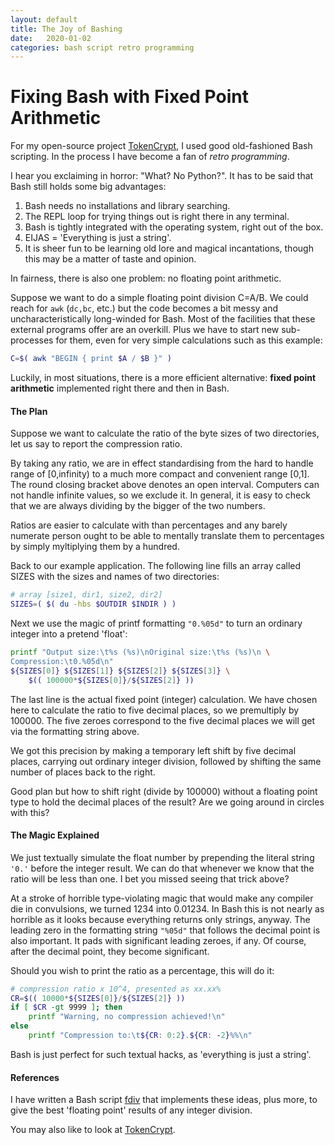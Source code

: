 ```yaml
---
layout: default
title: The Joy of Bashing
date:   2020-01-02
categories: bash script retro programming
---
```

# Fixing Bash with Fixed Point Arithmetic

For my open-source project [TokenCrypt](https://github.com/liborty/TokenCrypt),
I used good old-fashioned Bash scripting. In the process I have become a fan of *retro programming*.

I hear you exclaiming in horror: "What? No Python?".
It has to be said that Bash still holds some big advantages: 

1. Bash needs no installations and library searching.
2. The REPL loop for trying things out is right there in any terminal.
3. Bash is tightly integrated with the operating system, right out of the box.
4. EIJAS = 'Everything is just a string'.
5. It is sheer fun to be learning old lore and magical incantations, 
though this may be a matter of taste and opinion.

In fairness, there is also one problem: no floating point arithmetic.

Suppose we want to do a simple floating point division C=A/B. 
We could reach for `awk` (`dc,bc`, etc.) but the code becomes a bit messy 
and uncharacteristically long-winded for Bash. Most of the facilities that
these external programs offer are an overkill. Plus we have to start new
sub-processes for them, even for very simple calculations such as this example: 
```bash
C=$( awk "BEGIN { print $A / $B }" )
```
Luckily, in most situations, there is a more efficient alternative:
**fixed point arithmetic** implemented right there and then in Bash.

#### The Plan
Suppose we want to calculate the ratio of the byte sizes of two directories, let us say to report the compression ratio. 

By taking any ratio,
we are in effect standardising from the hard to handle range of [0,infinity) 
to a much more compact and convenient range [0,1].
The round closing bracket above denotes an open interval. Computers can not handle infinite values, so we exclude it. 
In general, it is easy to check that we are always dividing by the bigger of the two numbers.

Ratios are easier to calculate with than percentages and any barely numerate person
ought to be able to mentally translate them to percentages by simply myltiplying
 them by a hundred.

Back to our example application. The following line fills an array called SIZES with the sizes and names of two directories:
 
```bash
# array [size1, dir1, size2, dir2]
SIZES=( $( du -hbs $OUTDIR $INDIR ) ) 
```

Next we use the magic of printf formatting `"0.%05d"` to turn an ordinary integer into a pretend 'float':

```bash
printf "Output size:\t%s (%s)\nOriginal size:\t%s (%s)\n \
Compression:\t0.%05d\n" 
${SIZES[0]} ${SIZES[1]} ${SIZES[2]} ${SIZES[3]} \
	$(( 100000*${SIZES[0]}/${SIZES[2]} ))
```

The last line is the actual fixed point (integer) calculation. We have chosen here to calculate the
ratio to five decimal places, so we premultiply by 100000. The five zeroes correspond
to the five decimal places we will get via the formatting string above.

We got this precision by
making a temporary left shift by five decimal places, carrying out ordinary integer division,
followed by shifting the same number of places back to the right.

Good plan but how to shift right (divide by 100000) without a floating point type to hold the decimal places of the result? Are we going around in circles with this?

#### The Magic Explained 
We just textually simulate the float number by prepending the literal string `'0.'` before the integer result. We can do that whenever we know that the ratio will be less than one. I bet you missed seeing that trick above?

At a stroke of horrible type-violating magic
that would make any compiler die in convulsions, we turned 1234 into 0.01234. In Bash this is not nearly as horrible as it looks because everything returns only strings, anyway. The leading zero in the formatting string  `"%05d"` that follows the decimal point is also important. It pads with  significant leading zeroes, if any. Of course, after the decimal point, they become significant.


Should you wish to print the ratio as a percentage, this will do it:

```bash
# compression ratio x 10^4, presented as xx.xx%
CR=$(( 10000*${SIZES[0]}/${SIZES[2]} )) 
if [ $CR -gt 9999 ]; then 
	printf "Warning, no compression achieved!\n"
else  
	printf "Compression to:\t${CR: 0:2}.${CR: -2}%%\n"
```

Bash is just perfect for such textual hacks, as 'everything is just a string'.

#### References

I have written a Bash script [fdiv](https://github.com/liborty/fdiv) that implements these ideas, plus more, to give the best 'floating point' results of any integer division.

You may also like to look at [TokenCrypt](https://github.com/liborty/TokenCrypt). 
